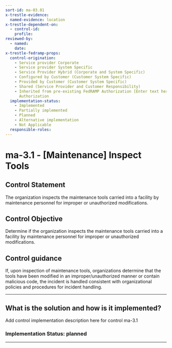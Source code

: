 ```yaml
---
sort-id: ma-03.01
x-trestle-evidence:
  named-evidence: location
x-trestle-dependent-on:
  - control-id:
    profile:
reviewed-by:
  - named:
    date:
x-trestle-fedramp-props:
  control-origination:
    - Service provider Corporate
    - Service provider System Specific
    - Service Provider Hybrid (Corporate and System Specific)
    - Configured by Customer (Customer System Specific)
    - Provided by Customer (Customer System Specific)
    - Shared (Service Provider and Customer Responsibility)
    - Inherited from pre-existing FedRAMP Authorization [Enter text here], Date of
      Authorization
  implementation-status:
    - Implemented
    - Partially implemented
    - Planned
    - Alternative implementation
    - Not Applicable
  responsible-roles:
---
```


# ma-3.1 - \[Maintenance\] Inspect Tools

## Control Statement

The organization inspects the maintenance tools carried into a facility by maintenance personnel for improper or unauthorized modifications.

## Control Objective

Determine if the organization inspects the maintenance tools carried into a facility by maintenance personnel for improper or unauthorized modifications.

## Control guidance

If, upon inspection of maintenance tools, organizations determine that the tools have been modified in an improper/unauthorized manner or contain malicious code, the incident is handled consistent with organizational policies and procedures for incident handling.

______________________________________________________________________

## What is the solution and how is it implemented?

Add control implementation description here for control ma-3.1

### Implementation Status: planned

______________________________________________________________________
